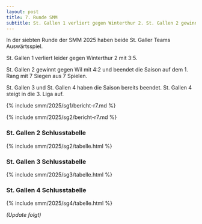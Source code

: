 ```yaml
---
layout: post
title: 7. Runde SMM
subtitle: St. Gallen 1 verliert gegen Winterthur 2. St. Gallen 2 gewinnt gegen Wil.
---
```


In der siebten Runde der SMM 2025 haben beide St. Galler Teams Auswärtsspiel.

St. Gallen 1 verliert leider gegen Winterthur 2 mit 3:5.

St. Gallen 2 gewinnt gegen Wil mit 4:2 und beendet die Saison auf dem 1. Rang mit 7 Siegen aus 7 Spielen.

St. Gallen 3 und St. Gallen 4 haben die Saison bereits beendet. St. Gallen 4 steigt in die 3. Liga auf.

{% include smm/2025/sg1/bericht-r7.md %}

{% include smm/2025/sg2/bericht-r7.md %}

### St. Gallen 2 Schlusstabelle

{% include smm/2025/sg2/tabelle.html %}

### St. Gallen 3 Schlusstabelle

{% include smm/2025/sg3/tabelle.html %}

### St. Gallen 4 Schlusstabelle

{% include smm/2025/sg4/tabelle.html %}

_(Update folgt)_

<style>
table th, table td:nth-of-type(4) {
    white-space: nowrap;
}
</style>
